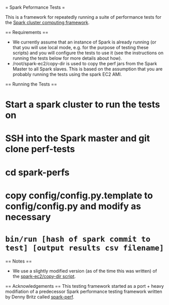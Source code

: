 = Spark Peformance Tests =

This is a framework for repeatedly running a suite of performance tests for the [Spark cluster computing framework](http://spark-project.org).

== Requirements ==
* We currently assume that an instance of Spark is already running (or that you will use local mode, e.g. for the purpose of testing these scripts) and you will configure the tests to use it (see the instructions on running the tests below for more details about how).
* /root/spark-ec2/copy-dir is used to copy the perf jars from the Spark Master to all Spark slaves. This is based on the assumption that you are probably running the tests using the spark EC2 AMI.

== Running the Tests ==
# Start a spark cluster to run the tests on
# SSH into the Spark master and git clone perf-tests
# cd spark-perfs
# copy config/config.py.template to config/config.py and modify as necessary
# `bin/run [hash of spark commit to test] [output results csv filename]`

== Notes ==
* We use a slightly modified version (as of the time this was written) of the [spark-ec2/copy-dir script](https://github.com/mesos/spark-ec2/blob/bf8b4155a1fcd6fc5c1141323858fd6d021ce6a3/copy-dir.sh).

== Acknowledgements ==
This testing framework started as a port + heavy modifiation of a predecessor
Spark performance testing framework written by Denny Britz called
[spark-perf](https://github.com/dennybritz/spark-perf).
